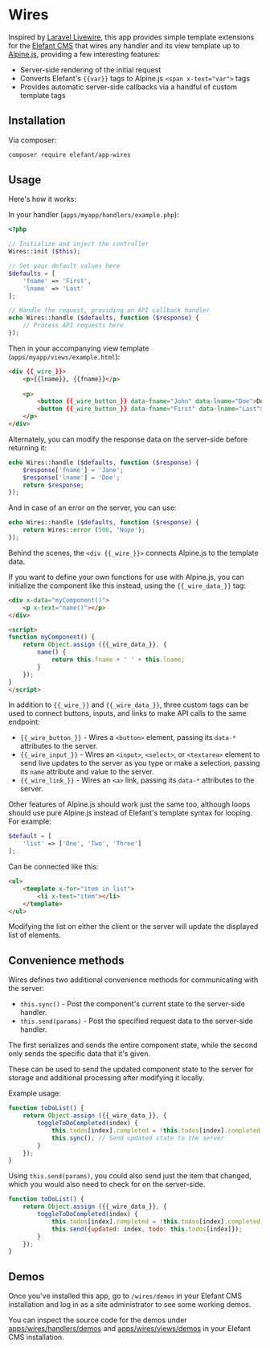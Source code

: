 # Wires

Inspired by [Laravel Livewire](https://laravel-livewire.com/), this app provides
simple template extensions for the [Elefant CMS](https://www.elefantcms.com/) that
wires any handler and its view template up to [Alpine.js](https://github.com/alpinejs/alpine),
providing a few interesting features:

* Server-side rendering of the initial request
* Converts Elefant's `{{var}}` tags to Alpine.js `<span x-text="var">` tags
* Provides automatic server-side callbacks via a handful of custom template tags

## Installation

Via composer:

```bash
composer require elefant/app-wires
```

## Usage

Here's how it works:

In your handler (`apps/myapp/handlers/example.php`):

```php
<?php

// Initialize and inject the controller
Wires::init ($this);

// Set your default values here
$defaults = [
	'fname' => 'First',
	'lname' => 'Last'
];

// Handle the request, providing an API callback handler
echo Wires::handle ($defaults, function ($response) {
	// Process API requests here
});
```

Then in your accompanying view template (`apps/myapp/views/example.html`):

```html
<div {{_wire_}}>
	<p>{{lname}}, {{fname}}</p>
	
	<p>
		<button {{_wire_button_}} data-fname="John" data-lname="Doe">Doe, John</button>
		<button {{_wire_button_}} data-fname="First" data-lname="Last">Reset</button>
	</p>
</div>
```

Alternately, you can modify the response data on the server-side before returning it:

```php
echo Wires::handle ($defaults, function ($response) {
	$response['fname'] = 'Jane';
	$response['lname'] = 'Doe';
	return $response;
});
```

And in case of an error on the server, you can use:

```php
echo Wires::handle ($defaults, function ($response) {
	return Wires::error (500, 'Nope');
});
```

Behind the scenes, the `<div {{_wire_}}>` connects Alpine.js to the template data.

If you want to define your own functions for use with Alpine.js, you can initialize
the component like this instead, using the `{{_wire_data_}}` tag:

```html
<div x-data="myComponent()">
	<p x-text="name()"></p>
</div>

<script>
function myComponent() {
	return Object.assign ({{_wire_data_}}, {
		name() {
			return this.fname + ' ' + this.lname;
		}
	});
}
</script>
```

In addition to `{{_wire_}}` and `{{_wire_data_}}`, three custom tags can be used to
connect buttons, inputs, and links to make API calls to the same endpoint:

* `{{_wire_button_}}` - Wires a `<button>` element, passing its `data-*` attributes to the server.
* `{{_wire_input_}}` - Wires an `<input>`, `<select>`, or `<textarea>` element to send live updates to the server as you type or make a selection, passing its `name` attribute and value to the server.
* `{{_wire_link_}}` - Wires an `<a>` link, passing its `data-*` attributes to the server.

Other features of Alpine.js should work just the same too, although loops should use
pure Alpine.js instead of Elefant's template syntax for looping. For example:

```php
$default = [
	'list' => ['One', 'Two', 'Three']
];
```

Can be connected like this:

```html
<ul>
	<template x-for="item in list">
		<li x-text="item"></li>
	</template>
</ul>
```

Modifying the list on either the client or the server will update the displayed list of elements.

## Convenience methods

Wires defines two additional convenience methods for communicating with the server:

* `this.sync()` - Post the component's current state to the server-side handler.
* `this.send(params)` - Post the specified request data to the server-side handler.

The first serializes and sends the entire component state, while the second only sends
the specific data that it's given.

These can be used to send the updated component state to the server for storage and
additional processing after modifying it locally.

Example usage:

```js
function toDoList() {
	return Object.assign ({{_wire_data_}}, {
		toggleToDoCompleted(index) {
			this.todos[index].completed = !this.todos[index].completed;
			this.sync(); // Send updated state to the server
		}
	});
}
```

Using `this.send(params)`, you could also send just the item that changed, which you would
also need to check for on the server-side.

```js
function toDoList() {
	return Object.assign ({{_wire_data_}}, {
		toggleToDoCompleted(index) {
			this.todos[index].completed = !this.todos[index].completed;
			this.send({updated: index, todo: this.todos[index]});
		}
	});
}
```

## Demos

Once you've installed this app, go to `/wires/demos` in your Elefant CMS installation
and log in as a site administrator to see some working demos.

You can inspect the source code for the demos under
[apps/wires/handlers/demos](https://github.com/jbroadway/wires/tree/master/handlers/demos) and
[apps/wires/views/demos](https://github.com/jbroadway/wires/tree/master/views/demos)
in your Elefant CMS installation.
